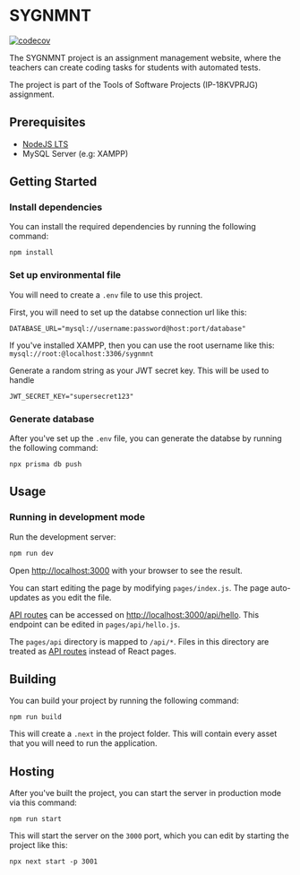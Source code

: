# SYGNMNT

[![codecov](https://codecov.io/gh/pepyta/sygnmnt/branch/main/graph/badge.svg?token=7PU26HS1T2)](https://codecov.io/gh/pepyta/sygnmnt)

The SYGNMNT project is an assignment management website, where the teachers can create coding tasks for students with automated tests.

The project is part of the Tools of Software Projects (IP-18KVPRJG) assignment.

## Prerequisites
- [NodeJS LTS](https://nodejs.org/en/)
- MySQL Server (e.g: XAMPP)

## Getting Started
### Install dependencies
You can install the required dependencies by running the following command:
```
npm install
```

### Set up environmental file
You will need to create a `.env` file to use this project.

First, you will need to set up the databse connection url like this:
```dotenv
DATABASE_URL="mysql://username:password@host:port/database"
```

If you've installed XAMPP, then you can use the root username like this: `mysql://root:@localhost:3306/sygnmnt`

Generate a random string as your JWT secret key. This will be used to handle 
```dotenv
JWT_SECRET_KEY="supersecret123"
```

### Generate database
After you've set up the `.env` file, you can generate the databse by running the following command:
```
npx prisma db push
```

## Usage
### Running in development mode
Run the development server:
```bash
npm run dev
```

Open [http://localhost:3000](http://localhost:3000) with your browser to see the result.

You can start editing the page by modifying `pages/index.js`. The page auto-updates as you edit the file.

[API routes](https://nextjs.org/docs/api-routes/introduction) can be accessed on [http://localhost:3000/api/hello](http://localhost:3000/api/hello). This endpoint can be edited in `pages/api/hello.js`.

The `pages/api` directory is mapped to `/api/*`. Files in this directory are treated as [API routes](https://nextjs.org/docs/api-routes/introduction) instead of React pages.

## Building
You can build your project by running the following command:
```
npm run build
```

This will create a `.next` in the project folder. This will contain every asset that you will need to run the application.

## Hosting
After you've built the project, you can start the server in production mode via this command:
```
npm run start
```

This will start the server on the `3000` port, which you can edit by starting the project like this:

```
npx next start -p 3001
```